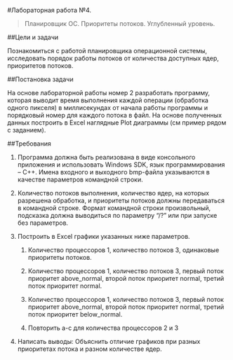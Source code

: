 #Лабораторная работа №4.

>Планировщик ОС. Приоритеты потоков. Углубленный уровень.

##Цели и задачи

Познакомиться с работой планировщика операционной системы, исследовать порядок работы потоков от количества доступных ядер, приоритетов потоков.

##Постановка задачи

На основе лабораторной работы номер 2 разработать программу, которая выводит время выполнения каждой операции (обработка одного пикселя) в миллисекундах от начала работы программы и порядковый номер для каждого потока в файл. На основе полученных данных построить в Excel наглядные Plot диаграммы (см пример рядом с заданием).

##Требования

1. Программа должна быть реализована в виде консольного приложения и использовать Windows SDK, язык программирования – С++. Имена входного и выходного bmp-файла указываются в качестве параметров командной строки.

2. Количество потоков выполнения, количество ядер, на которых разрешена обработка, и приоритеты потоков должны передаваться в командной строке. Формат командной строки произвольный, подсказка должна выводиться по параметру “/?” или при запуске без параметров.

3. Построить в Excel графики указанных ниже параметров.

    1. Количество процессоров 1, количество потоков 3, одинаковые приоритеты потоков.
    
    2. Количество процессоров 1, количество потоков 3, первый поток приоритет above_normal, второй поток приоритет normal, третий поток приоритет normal.
    
    3. Количество процессоров 1, количество потоков 3, первый поток приоритет above_normal, второй поток приоритет normal, третий поток приоритет below_normal.

    4. Повторить a-c для количества процессоров 2 и 3

4. Написать выводы: Объяснить отличие графиков при разных приоритетах потока и разном количестве ядер.